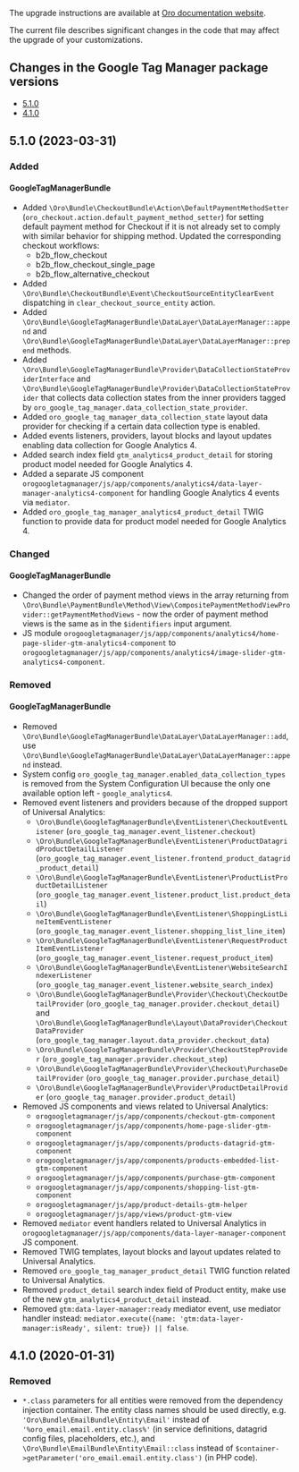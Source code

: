 The upgrade instructions are available at [Oro documentation website](https://doc.oroinc.com/master/backend/setup/upgrade-to-new-version/).

The current file describes significant changes in the code that may affect the upgrade of your customizations.

## Changes in the Google Tag Manager package versions

- [5.1.0](#510-2023-03-31)
- [4.1.0](#410-2020-01-31)

## 5.1.0 (2023-03-31)

### Added

#### GoogleTagManagerBundle
* Added `\Oro\Bundle\CheckoutBundle\Action\DefaultPaymentMethodSetter` (`oro_checkout.action.default_payment_method_setter`)
  for setting default payment method for Checkout if it is not already set to comply with similar behavior for shipping method.
  Updated the corresponding checkout workflows:
  * b2b_flow_checkout
  * b2b_flow_checkout_single_page
  * b2b_flow_alternative_checkout
* Added `\Oro\Bundle\CheckoutBundle\Event\CheckoutSourceEntityClearEvent` dispatching in `clear_checkout_source_entity` action.
* Added `\Oro\Bundle\GoogleTagManagerBundle\DataLayer\DataLayerManager::append` and 
  `\Oro\Bundle\GoogleTagManagerBundle\DataLayer\DataLayerManager::prepend` methods.
* Added `\Oro\Bundle\GoogleTagManagerBundle\Provider\DataCollectionStateProviderInterface` and 
  `\Oro\Bundle\GoogleTagManagerBundle\Provider\DataCollectionStateProvider` that collects data collection states from
  the inner providers tagged by `oro_google_tag_manager.data_collection_state_provider`.
* Added `oro_google_tag_manager_data_collection_state` layout data provider for checking if a certain data collection 
  type is enabled.
* Added events listeners, providers, layout blocks and layout updates enabling data collection for Google Analytics 4.
* Added search index field `gtm_analytics4_product_detail` for storing product model needed for
  Google Analytics 4. 
* Added a separate JS component `orogoogletagmanager/js/app/components/analytics4/data-layer-manager-analytics4-component`
  for handling Google Analytics 4 events via `mediator`.
* Added `oro_google_tag_manager_analytics4_product_detail` TWIG function to provide data for product model needed for
  Google Analytics 4.

### Changed

#### GoogleTagManagerBundle
* Changed the order of payment method views in the array returning from 
  `\Oro\Bundle\PaymentBundle\Method\View\CompositePaymentMethodViewProvider::getPaymentMethodViews` - now 
  the order of payment method views is the same as in the `$identifiers` input argument.
* JS module `orogoogletagmanager/js/app/components/analytics4/home-page-slider-gtm-analytics4-component` to `orogoogletagmanager/js/app/components/analytics4/image-slider-gtm-analytics4-component`.

### Removed

#### GoogleTagManagerBundle
* Removed `\Oro\Bundle\GoogleTagManagerBundle\DataLayer\DataLayerManager::add`, use 
  `\Oro\Bundle\GoogleTagManagerBundle\DataLayer\DataLayerManager::append` instead.
* System config `oro_google_tag_manager.enabled_data_collection_types` is removed from the System Configuration UI
  because the only one available option left - `google_analytics4`.
* Removed event listeners and providers because of the dropped support of Universal Analytics:
  * `\Oro\Bundle\GoogleTagManagerBundle\EventListener\CheckoutEventListener` (`oro_google_tag_manager.event_listener.checkout`)
  * `\Oro\Bundle\GoogleTagManagerBundle\EventListener\ProductDatagridProductDetailListener` (`oro_google_tag_manager.event_listener.frontend_product_datagrid_product_detail`)
  * `\Oro\Bundle\GoogleTagManagerBundle\EventListener\ProductListProductDetailListener` (`oro_google_tag_manager.event_listener.product_list.product_detail`)
  * `\Oro\Bundle\GoogleTagManagerBundle\EventListener\ShoppingListLineItemEventListener` (`oro_google_tag_manager.event_listener.shopping_list_line_item`)
  * `\Oro\Bundle\GoogleTagManagerBundle\EventListener\RequestProductItemEventListener` (`oro_google_tag_manager.event_listener.request_product_item`)
  * `\Oro\Bundle\GoogleTagManagerBundle\EventListener\WebsiteSearchIndexerListener` (`oro_google_tag_manager.event_listener.website_search_index`)
  * `\Oro\Bundle\GoogleTagManagerBundle\Provider\Checkout\CheckoutDetailProvider` (`oro_google_tag_manager.provider.checkout_detail`) 
    and `\Oro\Bundle\GoogleTagManagerBundle\Layout\DataProvider\CheckoutDataProvider` (`oro_google_tag_manager.layout.data_provider.checkout_data`)
  * `\Oro\Bundle\GoogleTagManagerBundle\Provider\CheckoutStepProvider` (`oro_google_tag_manager.provider.checkout_step`)
  * `\Oro\Bundle\GoogleTagManagerBundle\Provider\Checkout\PurchaseDetailProvider` (`oro_google_tag_manager.provider.purchase_detail`)
  * `\Oro\Bundle\GoogleTagManagerBundle\Provider\ProductDetailProvider` (`oro_google_tag_manager.provider.product_detail`)
* Removed JS components and views related to Universal Analytics:
  * `orogoogletagmanager/js/app/components/checkout-gtm-component`
  * `orogoogletagmanager/js/app/components/home-page-slider-gtm-component`
  * `orogoogletagmanager/js/app/components/products-datagrid-gtm-component`
  * `orogoogletagmanager/js/app/components/products-embedded-list-gtm-component`
  * `orogoogletagmanager/js/app/components/purchase-gtm-component`
  * `orogoogletagmanager/js/app/components/shopping-list-gtm-component`
  * `orogoogletagmanager/js/app/product-details-gtm-helper`
  * `orogoogletagmanager/js/app/views/product-gtm-view`
* Removed `mediator` event handlers related to Universal Analytics in `orogoogletagmanager/js/app/components/data-layer-manager-component`
  JS component.
* Removed TWIG templates, layout blocks and layout updates related to Universal Analytics.
* Removed `oro_google_tag_manager_product_detail` TWIG function related to Universal Analytics.
* Removed `product_detail` search index field of Product entity, make use of the new `gtm_analytics4_product_detail` instead.
* Removed `gtm:data-layer-manager:ready` mediator event, use mediator handler instead: `mediator.execute({name: 'gtm:data-layer-manager:isReady', silent: true}) || false`.

## 4.1.0 (2020-01-31)

### Removed
* `*.class` parameters for all entities were removed from the dependency injection container.
The entity class names should be used directly, e.g. `'Oro\Bundle\EmailBundle\Entity\Email'`
instead of `'%oro_email.email.entity.class%'` (in service definitions, datagrid config files, placeholders, etc.), and
`\Oro\Bundle\EmailBundle\Entity\Email::class` instead of `$container->getParameter('oro_email.email.entity.class')`
(in PHP code).
